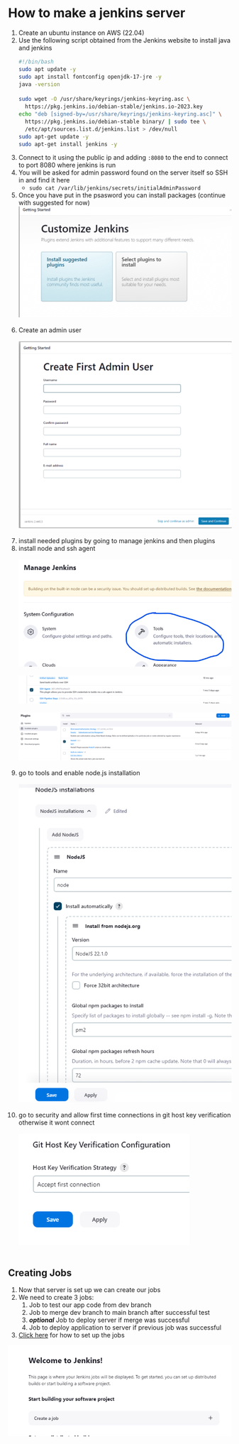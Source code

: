 # How to make a jenkins server
1. Create an ubuntu instance on AWS (22.04)
2. Use the following script obtained from the Jenkins website to install java and jenkins
    ```bash
    #!/bin/bash
    sudo apt update -y
    sudo apt install fontconfig openjdk-17-jre -y
    java -version
    
    sudo wget -O /usr/share/keyrings/jenkins-keyring.asc \
      https://pkg.jenkins.io/debian-stable/jenkins.io-2023.key
    echo "deb [signed-by=/usr/share/keyrings/jenkins-keyring.asc]" \
      https://pkg.jenkins.io/debian-stable binary/ | sudo tee \
      /etc/apt/sources.list.d/jenkins.list > /dev/null
    sudo apt-get update -y
    sudo apt-get install jenkins -y
    ```
3. Connect to it using the public ip and adding `:8080` to the end to connect to port 8080 where jenkins is run
4. You will be asked for admin password found on the server itself so SSH in and find it here <br>
   - `sudo cat /var/lib/jenkins/secrets/initialAdminPassword`
5. Once you have put in the psasword you can install packages (continue with suggested for now)
![img.png](img.png) <br><br>
6. Create an admin user <br><br>
![img_1.png](img_1.png) <br><br>
7. install needed plugins by going to manage jenkins and then plugins 
8. install node and ssh agent <br><br>
![img_5.png](img_5.png) <br><br>
![img_7.png](img_7.png) <br><br>
![img_4.png](img_4.png) <br><br>
9. go to tools and enable node.js installation <br><br>
![img_6.png](img_6.png) <br><br>
10. go to security and allow first time connections in git host key verification otherwise it wont connect <br><br>
![img_3.png](img_3.png) <br><br>

## Creating Jobs

1. Now that server is set up we can create our jobs 
2. We need to create 3 jobs:
   1. Job to test our app code from dev branch
   2. Job to merge dev branch to main branch after successful test
   3. ***optional*** Job to deploy server if merge was successful
   4. Job to deploy application to server if previous job was successful
3. [Click here](https://github.com/dahm641/cicd/blob/main/CICD/readme.md) for how to set up the jobs

![img_2.png](img_2.png)




